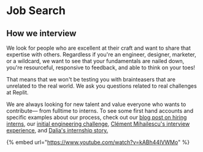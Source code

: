 # Job Search

## How we interview

We look for people who are excellent at their craft and want to share that expertise with others. Regardless if you're an engineer, designer, marketer, or a wildcard, we want to see that your fundamentals are nailed down, you're resourceful, responsive to feedback, and able to think on your toes!  
  
That means that we won't be testing you with brainteasers that are unrelated to the real world. We ask you questions related to real challenges at Replit.  
  
We are always looking for new talent and value everyone who wants to contribute— from fulltime to interns. To see some first hand accounts and specific examples about our process, check out our [blog post on hiring interns](https://blog.replit.com/intern-interview), our [initial engineering challenge](https://otcatchup.util.repl.co/), [Clément Mihailescu's interview experience](https://www.youtube.com/watch?v=kABh44IVWMo), and [Dalia's internship story.](https://daliaawad28.medium.com/my-experience-as-a-gazan-girl-getting-into-silicon-valley-companies-488062d769a1)

{% embed url="https://www.youtube.com/watch?v=kABh44IVWMo" %}



